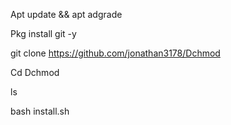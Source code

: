 Apt update && apt adgrade

Pkg install git -y

git clone https://github.com/jonathan3178/Dchmod

Cd Dchmod

ls

bash install.sh
